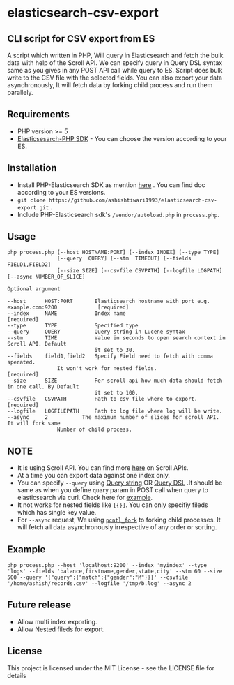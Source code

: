 # elasticsearch-csv-export 

## CLI script for CSV export from ES
A script which written in PHP, Will query in Elasticsearch and fetch the bulk data with help of the Scroll API. We can specify query in Query DSL syntax same as you gives in any POST API call while query to ES. Script does bulk write to the CSV file with the selected fields. You can also export your data asynchronously, It will fetch data by forking child process and run them parallely.  

## Requirements
* PHP version >= 5
* [Elasticsesarch-PHP SDK](https://www.elastic.co/guide/en/elasticsearch/client/php-api/current/index.html) - You can choose the version according to your ES.

## Installation
* Install PHP-Elasticsearch SDK as mention [here](https://www.elastic.co/guide/en/elasticsearch/client/php-api/current/_installation_2.html) . You can find doc according to your ES versions.
* ```git clone https://github.com/ashishtiwari1993/elasticsearch-csv-export.git``` .
* Include PHP-Elasticsearch sdk's ```/vendor/autoload.php```  in ```process.php```.

## Usage

```
php process.php [--host HOSTNAME:PORT] [--index INDEX] [--type TYPE]
		        [--query  QUERY] [--stm  TIMEOUT] [--fields FIELD1,FIELD2]
		        [--size SIZE] [--csvfile CSVPATH] [--logfile LOGPATH] [--async NUMBER_OF_SLICE]  
		        
Optional argument

--host      HOST:PORT       Elasticsearch hostname with port e.g. example.com:9200             [required]
--index     NAME            Index name                                                         [required]
--type      TYPE            Specified type
--query     QUERY           Query string in Lucene syntax    
--stm       TIME            Value in seconds to open search context in Scroll API. Default
                            it set to 30.                                                      
--fields    field1,field2   Specify Field need to fetch with comma sperated.
			    It won't work for nested fields.				       [required] 
--size      SIZE            Per scroll api how much data should fetch in one call. By Default
                            it set to 100.                                                     
--csvfile   CSVPATH         Path to csv file where to export.                                  [required]                         
--logfile   LOGFILEPATH     Path to log file where log will be write. 
--async	    2		    The maximum number of slices for scroll API. It will fork same
			    Number of child process.
```
## NOTE
* It is using Scroll API. You can find more [here](https://www.elastic.co/guide/en/elasticsearch/reference/current/search-request-scroll.html) on Scroll APIs.
* At a time you can export data against one index only.
* You can specify ```--query``` using [Query string](https://www.elastic.co/guide/en/elasticsearch/reference/6.3/query-dsl-query-string-query.html#query-string-syntax) OR [Query DSL](https://www.elastic.co/guide/en/elasticsearch/reference/6.3/query-dsl.html) .It should be same as when you define ```query``` param in POST call when query to elasticsearch via curl. Check here for [example](https://www.elastic.co/guide/en/elasticsearch/reference/6.3/query-filter-context.html).
* It not works for nested fields like ```[{}]```. You can only specifiy fileds which has single key value.
* For ```--async``` request, We using [```pcntl_fork```](http://php.net/manual/en/function.pcntl-fork.php) to forking child processes. It will fetch all data asynchronously irrespective of any order or sorting.

## Example
```php process.php --host 'localhost:9200' --index 'myindex' --type 'logs' --fields 'balance,firstname,gender,state,city' --stm 60 --size 500 --query '{"query":{"match":{"gender":"M"}}}' --csvfile '/home/ashish/records.csv' --logfile '/tmp/b.log' --async 2```
## Future release
* Allow multi index exporting.
* Allow Nested fileds for export.
## License
This project is licensed under the MIT License - see the LICENSE file for details
